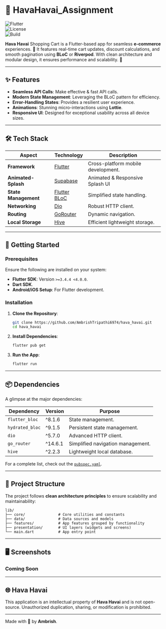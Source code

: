 # 🌟 HavaHavai_Assignment

![Flutter](https://img.shields.io/badge/Flutter-3.4.4-blue?style=flat-square&logo=flutter&logoColor=white)  
![License](https://img.shields.io/badge/License-MIT-green?style=flat-square)  
![Build](https://img.shields.io/badge/Build-Passing-brightgreen?style=flat-square)  

**Hava Havai** Shopping Cart is a Flutter-based app for seamless **e-commerce** experiences. 🛒 It features real-time cart updates, discount calculations, and smooth pagination using **BLoC** or **Riverpod**. With clean architecture and modular design, it ensures performance and scalability. 🚀

---  

## ✨ Features

- **Seamless API Calls**: Make effective & fast API calls.
- **Modern State Management**: Leveraging the BLoC pattern for efficiency.
- **Error-Handling States**: Provides a resilient user experience.
- **Animations**: Stunning micro-interactions using **Lottie**.
- **Responsive UI**: Designed for exceptional usability across all device sizes.

---  

## 🛠️ Tech Stack

| Aspect              | Technology           | Description                      |  
|---------------------|----------------------|----------------------------------|  
| **Framework**       | [Flutter](https://flutter.dev)   | Cross-platform mobile development. |  
| **Animated-Splash** | [Supabase](https://pub.dev/packages/animated_splash_screen) | Animated & Responsive Splash UI |  
| **State Management**| [Flutter BLoC](https://bloclibrary.dev/) | Simplified state handling. |  
| **Networking**      | [Dio](https://pub.dev/packages/dio) | Robust HTTP client.             |  
| **Routing**         | [GoRouter](https://pub.dev/packages/go_router) | Dynamic navigation.  |  
| **Local Storage**   | [Hive](https://pub.dev/packages/hive) | Efficient lightweight storage.|  

---  

## 🚀 Getting Started

### Prerequisites

Ensure the following are installed on your system:
- **Flutter SDK**: Version `>=3.4.4 <4.0.0`.
- **Dart SDK**.
- **Android/iOS Setup**: For Flutter development.

### Installation

1. **Clone the Repository**:
   ```bash  
   git clone https://github.com/AmbrishTripathi6974/hava_havai.git  
   cd hava_havai  
   ```  

2. **Install Dependencies**:
   ```bash  
   flutter pub get  
   ```  

3. **Run the App**:
   ```bash  
   flutter run  
   ```  

---  

## 📦 Dependencies

A glimpse at the major dependencies:

| Dependency            | Version | Purpose                                  |  
|-----------------------|---------|------------------------------------------|  
| `flutter_bloc`        | ^8.1.6  | State management.                        |  
| `hydrated_bloc`       | ^9.1.5  | Persistent state management.             |  
| `dio`                 | ^5.7.0  | Advanced HTTP client.                    |  
| `go_router`           | ^14.6.1 | Simplified navigation management.        |  
| `hive`                | ^2.2.3  | Lightweight local database.              |  

For a complete list, check out the [`pubspec.yaml`](./pubspec.yaml).

---  

## 📖 Project Structure

The project follows **clean architecture principles** to ensure scalability and maintainability:

```
lib/  
├── core/               # Core utilities and constants  
├── data/               # Data sources and models  
├── features/           # App features grouped by functionality  
├── presentation/       # UI layers (widgets and screens)  
└── main.dart           # App entry point  
```  

---  

## 🖥️ Screenshots

### Coming Soon

---  

## 🌐 Hava Havai

This application is an intellectual property of **Hava Havai** and is not open-source. Unauthorized duplication, sharing, or modification is prohibited.

---   

Made with 💙 by **Ambrish**.  

